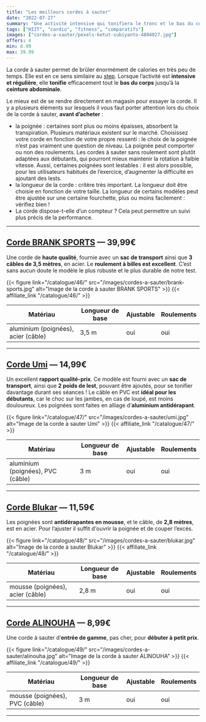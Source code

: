 ```yaml
---
title: "Les meilleurs cordes à sauter"
date: "2022-07-27"
summary: "Une activité intensive qui tonifiera le tronc et le bas du corps, tout en brûlant les calories en un temps record !"
tags: ["HIIT", "cardio", "fitness", "comparatifs"]
images: ["cordes-a-sauter/pexels-ketut-subiyanto-4804027.jpg"]
offers: 4
min: 8.99
max: 39.99
---
```

La corde à sauter permet de brûler énormément de calories en très peu de temps.
Elle est en ce sens similaire au [step](/post/steppers/).
Lorsque l’activité est **intensive et régulière**, elle **tonifie** efficacement tout le
**bas du corps** jusqu’à la **ceinture abdominale**.

Le mieux est de se rendre directement en magasin pour essayer la corde. Il y a
plusieurs éléments sur lesquels il vous faut porter attention lors du choix de
la corde à sauter, **avant d’acheter** :
- la poignée : certaines sont plus ou moins épaisses, absorbent la transpiration.
Plusieurs matériaux existent sur le marché. Choisissez votre corde en fonction de
votre propre ressenti : le choix de la poignée n’est pas vraiment une question de
niveau. La poignée peut comporter ou non des roulements. Les cordes à sauter sans
roulement sont plutôt adaptées aux débutants, qui pourront mieux maintenir la rotation
à faible vitesse. Aussi, certaines poignées sont lestables : il est alors possible,
pour les utilisateurs habitués de l’exercice, d’augmenter la difficulté en ajoutant
des lests.
- la longueur de la corde : critère très important. La longueur doit être choisie en
fonction de votre taille. La longueur de certains modèles peut être ajustée sur une
certaine fourchette, plus ou moins facilement : vérifiez bien !
- La corde dispose-t-elle d’un compteur ? Cela peut permettre un suivi plus précis
de la performance.


---
## [Corde BRANK SPORTS](/catalogue/46/) — 39,99€

Une corde de **haute qualité**, fournie avec un **sac de transport** ainsi que **3 câbles
de 3,5 mètres**, en acier. Le **roulement à billes est excellent**. C’est sans aucun
doute le modèle le plus robuste et le plus durable de notre test.

{{< figure link="/catalogue/46/" src="/images/cordes-a-sauter/brank-sports.jpg" alt="Image de la corde à sauter BRANK SPORTS" >}}
{{< affiliate_link "/catalogue/46/" >}}


|    Matériau                           | Longueur de base  |    Ajustable     | Roulements |
|    -----------                        | -----             | ---------------- | -----      |
| aluminium (poignées), acier (câble)   | 3,5 m             | oui              | oui        |
---
## [Corde Umi](/catalogue/47/) — 14,99€

Un excellent **rapport qualité-prix**. Ce modèle est fourni avec un **sac de transport**,
ainsi que **2 poids de lest**, pouvant être ajoutés, pour se tonifier davantage durant
ses séances ! Le câble en PVC est **idéal pour les débutants**, car le choc sur les
jambes, en cas de loupé, est moins douloureux. Les poignées sont faites en alliage
d’**aluminium antidérapant**.

{{< figure link="/catalogue/47/" src="/images/cordes-a-sauter/umi.jpg" alt="Image de la corde à sauter Umi" >}}
{{< affiliate_link "/catalogue/47/" >}}


|    Matériau                           | Longueur de base  |    Ajustable     | Roulements |
|    -----------                        | -----             | ---------------- | -----      |
| aluminium (poignées), PVC (câble)     | 3 m               | oui              | oui        |
---
## [Corde Blukar](/catalogue/48/) — 11,59€

Les poignées sont **antidérapantes en mousse**, et le câble, de **2,8 mètres**, est en acier.
Pour l’ajuster il suffit d'ouvrir la poignée et de couper l’excès.

{{< figure link="/catalogue/48/" src="/images/cordes-a-sauter/blukar.jpg" alt="Image de la corde à sauter Blukar" >}}
{{< affiliate_link "/catalogue/48/" >}}


|    Matériau                           | Longueur de base  |    Ajustable     | Roulements |
|    -----------                        | -----             | ---------------- | -----      |
| mousse (poignées), acier (câble)      | 2,8 m             | oui              | oui        |
---
## [Corde ALINOUHA](/catalogue/49/) — 8,99€

Une corde à sauter d’**entrée de gamme**, pas cher, pour **débuter à petit prix**.

{{< figure link="/catalogue/49/" src="/images/cordes-a-sauter/alinouha.jpg" alt="Image de la corde à sauter ALINOUHA" >}}
{{< affiliate_link "/catalogue/49/" >}}


|    Matériau                           | Longueur de base  |    Ajustable     | Roulements |
|    -----------                        | -----             | ---------------- | -----      |
| mousse (poignées), PVC (câble)        | 3 m               | oui              | oui        |
---
